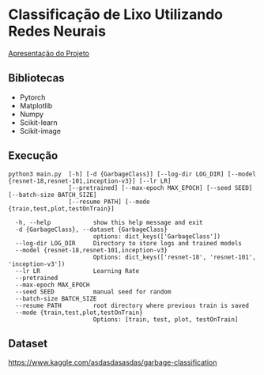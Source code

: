 # Classificação de Lixo Utilizando Redes Neurais

[Apresentação do Projeto](https://youtu.be/_cj_H7Y2MQ8)

## Bibliotecas

- Pytorch
- Matplotlib
- Numpy
- Scikit-learn
- Scikit-image

## Execução

```
python3 main.py  [-h] [-d {GarbageClass}] [--log-dir LOG_DIR] [--model {resnet-18,resnet-101,inception-v3}] [--lr LR]
                 [--pretrained] [--max-epoch MAX_EPOCH] [--seed SEED] [--batch-size BATCH_SIZE]
                 [--resume PATH] [--mode {train,test,plot,testOnTrain}]

  -h, --help            show this help message and exit
  -d {GarbageClass}, --dataset {GarbageClass}
                        options: dict_keys(['GarbageClass'])
  --log-dir LOG_DIR     Directory to store logs and trained models
  --model {resnet-18,resnet-101,inception-v3}
                        Options: dict_keys(['resnet-18', 'resnet-101', 'inception-v3'])
  --lr LR               Learning Rate
  --pretrained
  --max-epoch MAX_EPOCH
  --seed SEED           manual seed for random
  --batch-size BATCH_SIZE
  --resume PATH         root directory where previous train is saved
  --mode {train,test,plot,testOnTrain}
                        Options: [train, test, plot, testOnTrain]
```

## Dataset

https://www.kaggle.com/asdasdasasdas/garbage-classification
